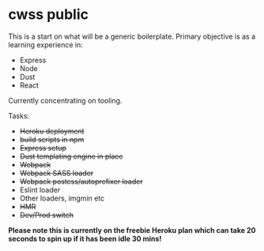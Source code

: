 # cwss public
This is a start on what will be a generic boilerplate.
Primary objective is as a learning experience in:
- Express
- Node
- Dust
- React

Currently concentrating on tooling.

Tasks:
- ~~Heroku deployment~~
- ~~build scripts in npm~~
- ~~Express setup~~
- ~~Dust templating engine in place~~
- ~~Webpack~~
- ~~Webpack SASS loader~~
- ~~Webpack postcss/autoprefixer loader~~
- Eslint loader
- Other loaders, imgmin etc
- ~~HMR~~
- ~~Dev/Prod switch~~


**Please note this is currently on the freebie Heroku plan which can take 20 seconds to spin up if it has been idle 30 mins!**
